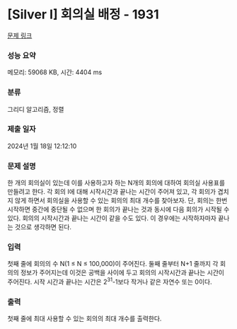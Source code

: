 # [Silver I] 회의실 배정 - 1931 

[문제 링크](https://www.acmicpc.net/problem/1931) 

### 성능 요약

메모리: 59068 KB, 시간: 4404 ms

### 분류

그리디 알고리즘, 정렬

### 제출 일자

2024년 1월 18일 12:12:10

### 문제 설명

<p>한 개의 회의실이 있는데 이를 사용하고자 하는 N개의 회의에 대하여 회의실 사용표를 만들려고 한다. 각 회의 I에 대해 시작시간과 끝나는 시간이 주어져 있고, 각 회의가 겹치지 않게 하면서 회의실을 사용할 수 있는 회의의 최대 개수를 찾아보자. 단, 회의는 한번 시작하면 중간에 중단될 수 없으며 한 회의가 끝나는 것과 동시에 다음 회의가 시작될 수 있다. 회의의 시작시간과 끝나는 시간이 같을 수도 있다. 이 경우에는 시작하자마자 끝나는 것으로 생각하면 된다.</p>

### 입력 

 <p>첫째 줄에 회의의 수 N(1 ≤ N ≤ 100,000)이 주어진다. 둘째 줄부터 N+1 줄까지 각 회의의 정보가 주어지는데 이것은 공백을 사이에 두고 회의의 시작시간과 끝나는 시간이 주어진다. 시작 시간과 끝나는 시간은 2<sup>31</sup>-1보다 작거나 같은 자연수 또는 0이다.</p>

### 출력 

 <p>첫째 줄에 최대 사용할 수 있는 회의의 최대 개수를 출력한다.</p>

